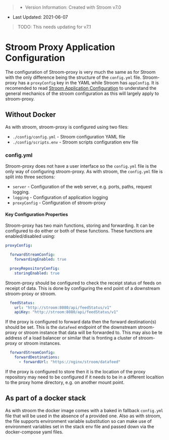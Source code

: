 > * Version Information: Created with Stroom v7.0  
* Last Updated: 2021-06-07

> TODO: This needs updating for v7.1

# Stroom Proxy Application Configuration

The configuration of Stroom-proxy is very much the same as for Stroom with the only difference being the structure of the `config.yml` file.
Stroom-proxy has a `proxyConfig` key in the YAML while Stroom has `appConfig`.
It is recomended to read [Stroom Application Configuration](./configuring-stroom.md) to understand the general mechanics of the stroom configuration as this will largely apply to stroom-proxy.

## Without Docker

As with stroom, stroom-proxy is configured using two files:

* `./config/config.yml` - Stroom configuration YAML file
* `./config/scripts.env` - Stroom scripts configuration env file

### config.yml

Stroom-proxy does not have a user interface so the `config.yml` file is the only way of configuring stroom-proxy.
As with stroom, the `config.yml` file is split into three sections:

* `server` - Configuration of the web server, e.g. ports, paths, request logging.
* `logging` - Configuration of application logging
* `proxyConfig` - Configuration of stroom-proxy

#### Key Configuration Properties

Stroom-proxy has two main functions, storing and forwarding.
It can be configured to do either or both of these functions.
These functions are enabled/disabled using:

```yaml
proxyConfig:

  forwardStreamConfig:
    forwardingEnabled: true

  proxyRepositoryConfig:
    storingEnabled: true
```

Stroom-proxy should be configured to check the receipt status of feeds on receipt of data.
This is done by configuring the end point of a downstream stroom-proxy or stroom.

```yaml
  feedStatus:
    url: "http://stroom:8080/api/feedStatus/v1"
    apiKey: "http://stroom:8080/api/feedStatus/v1"
```

If the proxy is configured to forward data then the forward destination(s) should be set.
This is the `datafeed` endpoint of the downstream stroom-proxy or stroom instance that data will be forwarded to.
This may also be te address of a load balancer or similar that is fronting a cluster of stroom-proxy or stroom instances.

```yaml
  forwardStreamConfig:
    forwardDestinations:
      - forwardUrl: "https://nginx/stroom/datafeed"
```

If the proxy is configured to store then it is the location of the proxy repository may need to be configured if it needs to be in a different localtion to the proxy home directory, e.g. on another mount point.



## As part of a docker stack

As with stroom the docker image comes with a baked in fallback `config.yml` file that will be used in the absence of a provided one.
Also as with stroom, the file supports environment variable substitution so can make use of environment variables set in the stack env file and passed down via the docker-compose yaml files. 
